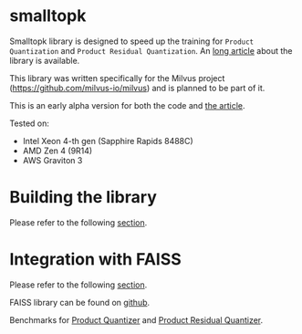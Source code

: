 # smalltopk

Smalltopk library is designed to speed up the training for `Product Quantization` and `Product Residual Quantization`. An [long article](article/main5.md) about the library is available.

This library was written specifically for the Milvus project (https://github.com/milvus-io/milvus) and is planned to be part of it.

This is an early alpha version for both the code and [the article](article/main5.md).

Tested on:
* Intel Xeon 4-th gen (Sapphire Rapids 8488C)
* AMD Zen 4 (9R14)
* AWS Graviton 3

# Building the library

Please refer to the following [section](article/main5.md#building-the-library).

# Integration with FAISS

Please refer to the following [section](article/main5.md#integration-with-faiss).

FAISS library can be found on [github](https://github.com/facebookresearch/faiss).

Benchmarks for [Product Quantizer](article/main5.md#benchmarks-for-product-quantizater) and [Product Residual Quantizer](article/main5.md#benchmarks-for-product-residual-quantizer).

